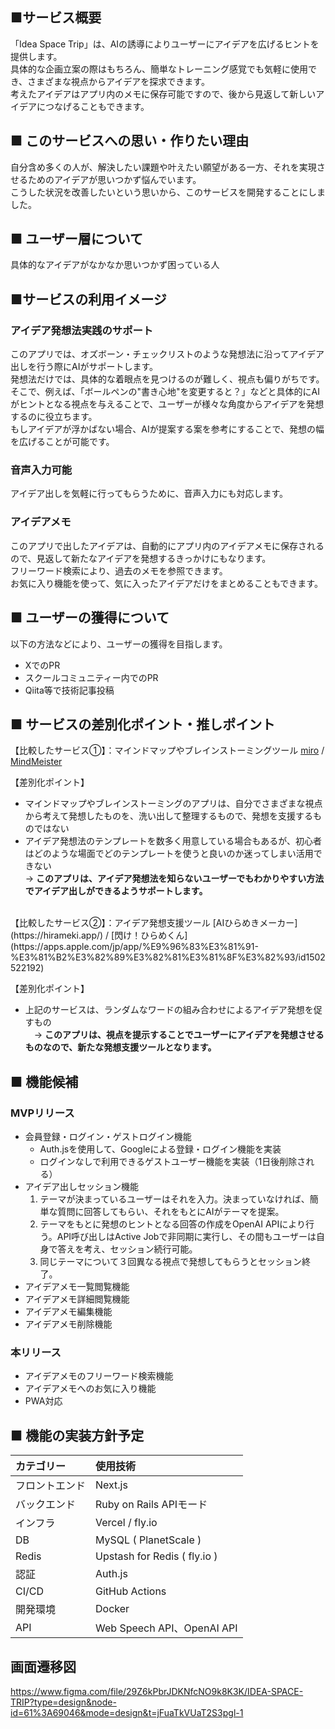 ## ■サービス概要
「Idea Space Trip」は、AIの誘導によりユーザーにアイデアを広げるヒントを提供します。  
具体的な企画立案の際はもちろん、簡単なトレーニング感覚でも気軽に使用でき、さまざまな視点からアイデアを探求できます。  
考えたアイデアはアプリ内のメモに保存可能ですので、後から見返して新しいアイデアにつなげることもできます。

## ■ このサービスへの思い・作りたい理由
自分含め多くの人が、解決したい課題や叶えたい願望がある一方、それを実現させるためのアイデアが思いつかず悩んでいます。  
こうした状況を改善したいという思いから、このサービスを開発することにしました。

## ■ ユーザー層について
具体的なアイデアがなかなか思いつかず困っている人

## ■サービスの利用イメージ
### アイデア発想法実践のサポート
このアプリでは、オズボーン・チェックリストのような発想法に沿ってアイデア出しを行う際にAIがサポートします。  
発想法だけでは、具体的な着眼点を見つけるのが難しく、視点も偏りがちです。  
そこで、例えば、「ボールペンの"書き心地"を変更すると？」などと具体的にAIがヒントとなる視点を与えることで、ユーザーが様々な角度からアイデアを発想するのに役立ちます。  
もしアイデアが浮かばない場合、AIが提案する案を参考にすることで、発想の幅を広げることが可能です。

### 音声入力可能
アイデア出しを気軽に行ってもらうために、音声入力にも対応します。

### アイデアメモ
このアプリで出したアイデアは、自動的にアプリ内のアイデアメモに保存されるので、見返して新たなアイデアを発想するきっかけにもなります。  
フリーワード検索により、過去のメモを参照できます。  
お気に入り機能を使って、気に入ったアイデアだけをまとめることもできます。  

## ■ ユーザーの獲得について
以下の方法などにより、ユーザーの獲得を目指します。
- XでのPR
- スクールコミュニティー内でのPR
- Qiita等で技術記事投稿

## ■ サービスの差別化ポイント・推しポイント
【比較したサービス①】：マインドマップやブレインストーミングツール
[miro](https://miro.com/ja/) / [MindMeister](https://www.mindmeister.com/pages/ja/mind-mapping/)  

【差別化ポイント】
- マインドマップやブレインストーミングのアプリは、自分でさまざまな視点から考えて発想したものを、洗い出して整理するもので、発想を支援するものではない
- アイデア発想法のテンプレートを数多く用意している場合もあるが、初心者はどのような場面でどのテンプレートを使うと良いのか迷ってしまい活用できない  
	→ **このアプリは、アイデア発想法を知らないユーザーでもわかりやすい方法でアイデア出しができるようサポートします。**  
<br>
【比較したサービス②】：アイデア発想支援ツール
[AIひらめきメーカー](https://hirameki.app/) / [閃け！ひらめくん](https://apps.apple.com/jp/app/%E9%96%83%E3%81%91-%E3%81%B2%E3%82%89%E3%82%81%E3%81%8F%E3%82%93/id1502522192)  

【差別化ポイント】
- 上記のサービスは、ランダムなワードの組み合わせによるアイデア発想を促すもの  
　→ **このアプリは、視点を提示することでユーザーにアイデアを発想させるものなので、新たな発想支援ツールとなります。**

## ■ 機能候補
### MVPリリース
- 会員登録・ログイン・ゲストログイン機能
	- Auth.jsを使用して、Googleによる登録・ログイン機能を実装
	- ログインなしで利用できるゲストユーザー機能を実装（1日後削除される）
- アイデア出しセッション機能
	1. テーマが決まっているユーザーはそれを入力。決まっていなければ、簡単な質問に回答してもらい、それをもとにAIがテーマを提案。
	2. テーマをもとに発想のヒントとなる回答の作成をOpenAI APIにより行う。API呼び出しはActive Jobで非同期に実行し、その間もユーザーは自身で答えを考え、セッション続行可能。
	3. 同じテーマについて３回異なる視点で発想してもらうとセッション終了。
- アイデアメモ一覧閲覧機能
- アイデアメモ詳細閲覧機能
- アイデアメモ編集機能
- アイデアメモ削除機能

### 本リリース
- アイデアメモのフリーワード検索機能
- アイデアメモへのお気に入り機能
- PWA対応


## ■ 機能の実装方針予定
| カテゴリー | 使用技術 |
:----|:----
| フロントエンド | Next.js |
| バックエンド | Ruby on Rails APIモード |
| インフラ | Vercel / fly.io |
| DB | MySQL ( PlanetScale ) |
| Redis | Upstash for Redis ( fly.io ) |
| 認証 | Auth.js |
| CI/CD | GitHub Actions |
| 開発環境 | Docker |
| API | Web Speech API、OpenAI API |

## 画面遷移図
https://www.figma.com/file/29Z6kPbrJDKNfcNO9k8K3K/IDEA-SPACE-TRIP?type=design&node-id=61%3A69046&mode=design&t=jFuaTkVUaT2S3pgl-1
